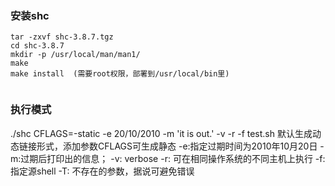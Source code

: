 ### 安装shc 

```wget http://www.datsi.fi.upm.es/~frosal/sources/shc-3.8.9.tgz
tar -zxvf shc-3.8.7.tgz
cd shc-3.8.7
mkdir -p /usr/local/man/man1/
make
make install  (需要root权限，部署到/usr/local/bin里)


```


### 执行模式

./shc CFLAGS=-static -e 20/10/2010 -m 'it is out.' -v -r -f test.sh
默认生成动态链接形式，添加参数CFLAGS可生成静态
-e:指定过期时间为2010年10月20日
-m:过期后打印出的信息；
-v: verbose
-r: 可在相同操作系统的不同主机上执行
-f: 指定源shell
-T: 不存在的参数，据说可避免错误



